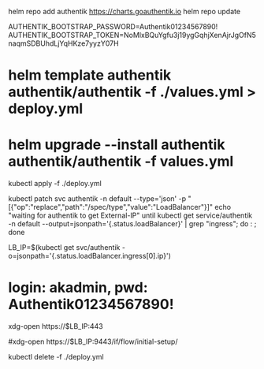 helm repo add authentik https://charts.goauthentik.io
helm repo update

AUTHENTIK_BOOTSTRAP_PASSWORD=Authentik01234567890!
AUTHENTIK_BOOTSTRAP_TOKEN=NoMlxBQuYgfu3j19ygGqhjXenAjrJgOfN5naqmSDBUhdLjYqHKze7yyzY07H

# helm template authentik authentik/authentik -f ./values.yml > deploy.yml
# helm upgrade --install authentik authentik/authentik -f values.yml

kubectl apply -f ./deploy.yml

kubectl patch svc authentik -n default --type='json' -p "[{\"op\":\"replace\",\"path\":\"/spec/type\",\"value\":\"LoadBalancer\"}]"
echo "waiting for authentik to get External-IP"
until kubectl get service/authentik -n default --output=jsonpath='{.status.loadBalancer}' | grep "ingress"; do : ; done

LB_IP=$(kubectl get svc/authentik -o=jsonpath='{.status.loadBalancer.ingress[0].ip}')

# login: akadmin, pwd: Authentik01234567890!
xdg-open https://$LB_IP:443

#xdg-open https://$LB_IP:9443/if/flow/initial-setup/


kubectl delete -f ./deploy.yml

